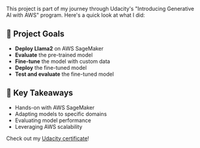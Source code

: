 This project is part of my journey through Udacity's "Introducing Generative AI with AWS" program. 
Here's a quick look at what I did:

## 🎯 Project Goals
- **Deploy Llama2** on AWS SageMaker
- **Evaluate** the pre-trained model
- **Fine-tune** the model with custom data
- **Deploy** the fine-tuned model
- **Test and evaluate** the fine-tuned model

## 🚀 Key Takeaways
- Hands-on with AWS SageMaker
- Adapting models to specific domains
- Evaluating model performance
- Leveraging AWS scalability

Check out my [Udacity certificate](https://confirm.udacity.com/e/c01fcd46-39f0-11ef-9cd2-4f3510158e32)!

